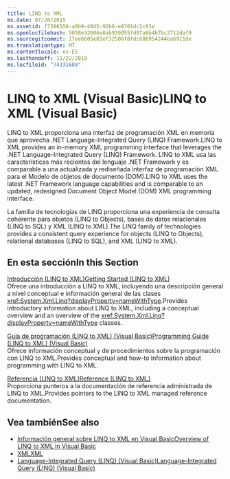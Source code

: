 ```yaml
---
title: LINQ to XML
ms.date: 07/20/2015
ms.assetid: f7386556-a6b9-40d5-92b6-e8701dc2c63e
ms.openlocfilehash: 5058e32606e0ab9390557d87a6b4b7bc2712daf9
ms.sourcegitcommit: 17ee6605e01ef32506f8fdc686954244ba6911de
ms.translationtype: MT
ms.contentlocale: es-ES
ms.lasthandoff: 11/22/2019
ms.locfileid: "74331688"
---
```

# <a name="linq-to-xml-visual-basic"></a><span data-ttu-id="70d09-102">LINQ to XML (Visual Basic)</span><span class="sxs-lookup"><span data-stu-id="70d09-102">LINQ to XML (Visual Basic)</span></span>
<span data-ttu-id="70d09-103">LINQ to XML proporciona una interfaz de programación XML en memoria que aprovecha .NET Language-Integrated Query (LINQ) Framework.</span><span class="sxs-lookup"><span data-stu-id="70d09-103">LINQ to XML provides an in-memory XML programming interface that leverages the .NET Language-Integrated Query (LINQ) Framework.</span></span> <span data-ttu-id="70d09-104">LINQ to XML usa las características más recientes del lenguaje .NET Framework y es comparable a una actualizada y rediseñada interfaz de programación XML para el Modelo de objetos de documento (DOM).</span><span class="sxs-lookup"><span data-stu-id="70d09-104">LINQ to XML uses the latest .NET Framework language capabilities and is comparable to an updated, redesigned Document Object Model (DOM) XML programming interface.</span></span>  
  
 <span data-ttu-id="70d09-105">La familia de tecnologías de LINQ proporciona una experiencia de consulta coherente para objetos (LINQ to Objects), bases de datos relacionales (LINQ to SQL) y XML (LINQ to XML).</span><span class="sxs-lookup"><span data-stu-id="70d09-105">The LINQ family of technologies provides a consistent query experience for objects (LINQ to Objects), relational databases (LINQ to SQL), and XML (LINQ to XML).</span></span>  
  
## <a name="in-this-section"></a><span data-ttu-id="70d09-106">En esta sección</span><span class="sxs-lookup"><span data-stu-id="70d09-106">In this Section</span></span>  
 [<span data-ttu-id="70d09-107">Introducción (LINQ to XML)</span><span class="sxs-lookup"><span data-stu-id="70d09-107">Getting Started (LINQ to XML)</span></span>](../../../../visual-basic/programming-guide/concepts/linq/getting-started-linq-to-xml.md)  
 <span data-ttu-id="70d09-108">Ofrece una introducción a LINQ to XML, incluyendo una descripción general a nivel conceptual e información general de las clases <xref:System.Xml.Linq?displayProperty=nameWithType>.</span><span class="sxs-lookup"><span data-stu-id="70d09-108">Provides introductory information about LINQ to XML, including a conceptual overview and an overview of the <xref:System.Xml.Linq?displayProperty=nameWithType> classes.</span></span>  
  
 [<span data-ttu-id="70d09-109">Guía de programación (LINQ to XML) (Visual Basic)</span><span class="sxs-lookup"><span data-stu-id="70d09-109">Programming Guide (LINQ to XML) (Visual Basic)</span></span>](../../../../visual-basic/programming-guide/concepts/linq/programming-guide-linq-to-xml.md)  
 <span data-ttu-id="70d09-110">Ofrece información conceptual y de procedimientos sobre la programación con LINQ to XML.</span><span class="sxs-lookup"><span data-stu-id="70d09-110">Provides conceptual and how-to information about programming with LINQ to XML.</span></span>  
  
 [<span data-ttu-id="70d09-111">Referencia (LINQ to XML)</span><span class="sxs-lookup"><span data-stu-id="70d09-111">Reference (LINQ to XML)</span></span>](../../../../visual-basic/programming-guide/concepts/linq/reference-linq-to-xml.md)  
 <span data-ttu-id="70d09-112">Proporciona punteros a la documentación de referencia administrada de LINQ to XML.</span><span class="sxs-lookup"><span data-stu-id="70d09-112">Provides pointers to the LINQ to XML managed reference documentation.</span></span>  
  
## <a name="see-also"></a><span data-ttu-id="70d09-113">Vea también</span><span class="sxs-lookup"><span data-stu-id="70d09-113">See also</span></span>

- [<span data-ttu-id="70d09-114">Información general sobre LINQ to XML en Visual Basic</span><span class="sxs-lookup"><span data-stu-id="70d09-114">Overview of LINQ to XML in Visual Basic</span></span>](../../../../visual-basic/programming-guide/language-features/xml/overview-of-linq-to-xml.md)
- [<span data-ttu-id="70d09-115">XML</span><span class="sxs-lookup"><span data-stu-id="70d09-115">XML</span></span>](../../../../visual-basic/programming-guide/language-features/xml/index.md)
- [<span data-ttu-id="70d09-116">Language-Integrated Query (LINQ) (Visual Basic)</span><span class="sxs-lookup"><span data-stu-id="70d09-116">Language-Integrated Query (LINQ) (Visual Basic)</span></span>](../../../../visual-basic/programming-guide/concepts/linq/index.md)

